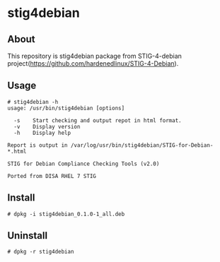 # stig4debian 

## About

This repository is stig4debian package from STIG-4-debian project(https://github.com/hardenedlinux/STIG-4-Debian).

## Usage

```
# stig4debian -h
usage: /usr/bin/stig4debian [options]

  -s    Start checking and output repot in html format.
  -v    Display version
  -h    Display help

Report is output in /var/log/usr/bin/stig4debian/STIG-for-Debian-*.html

STIG for Debian Compliance Checking Tools (v2.0)

Ported from DISA RHEL 7 STIG
```

## Install  

```
# dpkg -i stig4debian_0.1.0-1_all.deb  
``` 

## Uninstall 

```
# dpkg -r stig4debian
```

